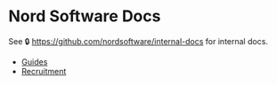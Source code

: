 # Nord Software Docs

See 🔒 https://github.com/nordsoftware/internal-docs for internal docs.

- [Guides](guides)
- [Recruitment](recruitment)
